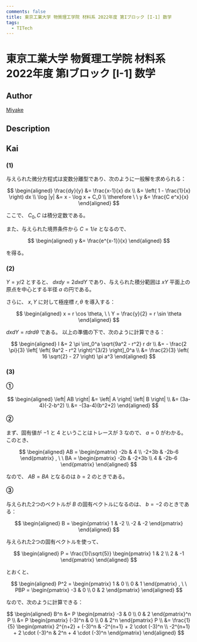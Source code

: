 ```yaml
---
comments: false
title: 東京工業大学 物質理工学院 材料系 2022年度 第Iブロック [I-1] 数学
tags:
  - TITech
---
```

# 東京工業大学 物質理工学院 材料系 2022年度 第Iブロック \[I-1\] 数学

## **Author**
[Miyake](https://miyake.github.io/exams/index.html)

## **Description**

## **Kai**
### (1)
与えられた微分方程式は変数分離型であり、次のように一般解を求められる：

$$
\begin{aligned}
\frac{dy}{y}
&= \frac{x-1}{x} dx
\\
&= \left( 1 - \frac{1}{x} \right) dx
\\
\log |y|
&= x - \log x + C_0
\\
\therefore \ \ 
y &= \frac{C e^x}{x}
\end{aligned}
$$

ここで、 $C_0, C$ は積分定数である。

また、与えられた境界条件から $C=1/e$ となるので、

$$
\begin{aligned}
y &= \frac{e^{x-1}}{x}
\end{aligned}
$$

を得る。

### (2)
$Y=y/2$ とすると、 $dxdy = 2dxdY$ であり、与えられた積分範囲は $xY$ 平面上の原点を中心とする半径 $a$ の円である。

さらに、 $x,Y$ に対して極座標 $r, \theta$ を導入する：

$$
\begin{aligned}
x = r \cos \theta, \ \ Y = \frac{y}{2} = r \sin \theta
\end{aligned}
$$

$dxdY = r dr d \theta$ である。
以上の準備の下で、次のように計算できる：

$$
\begin{aligned}
I
&= 2 \pi \int_0^a \sqrt{9a^2 - r^2} r dr
\\
&= - \frac{2 \pi}{3} \left[ \left( 9a^2 - r^2 \right)^{3/2} \right]_0^a
\\
&= \frac{2}{3} \left( 16 \sqrt{2} - 27 \right) \pi a^3
\end{aligned}
$$

### (3)
#### &#9312;

$$
  \begin{aligned}
  \left| AB \right|
  &= \left| A \right| \left| B \right|
  \\
  &= (3a-4)(-2-b^2)
  \\
  &= -(3a-4)(b^2+2)
  \end{aligned}
$$

#### &#9313;
まず、固有値が $-1$ と $4$ ということはトレースが $3$ なので、 $a=0$ がわかる。
このとき、

$$
  \begin{aligned}
  AB = \begin{pmatrix} -2b & 4 \\ -2+3b & -2b-6 \end{pmatrix}
  , \ \ 
  BA = \begin{pmatrix} -2b & -2+3b \\ 4 & -2b-6 \end{pmatrix}
  \end{aligned}
$$

なので、 $AB=BA$ となるのは $b=2$ のときである。

#### &#9314;
与えられた2つのベクトルが $B$ の固有ベクトルになるのは、 $b=-2$ のときである：

$$
\begin{aligned}
B = \begin{pmatrix} 1 & -2 \\ -2 & -2 \end{pmatrix}
\end{aligned}
$$

与えられた2つの固有ベクトルを使って、

$$
\begin{aligned}
P = \frac{1}{\sqrt{5}} \begin{pmatrix} 1 & 2 \\ 2 & -1 \end{pmatrix}
\end{aligned}
$$

とおくと、

$$
\begin{aligned}
P^2 = \begin{pmatrix} 1 & 0 \\ 0 & 1 \end{pmatrix}
, \ \ 
PBP = \begin{pmatrix} -3 & 0 \\ 0 & 2 \end{pmatrix}
\end{aligned}
$$

なので、次のように計算できる：

$$
\begin{aligned}
B^n
&= P \begin{pmatrix} -3 & 0 \\ 0 & 2 \end{pmatrix}^n P
\\
&= P \begin{pmatrix} (-3)^n & 0 \\ 0 & 2^n \end{pmatrix} P
\\
&= \frac{1}{5}
\begin{pmatrix} 2^{n+2} + (-3)^n & -2^{n+1} + 2 \cdot (-3)^n \\ -2^{n+1} + 2 \cdot (-3)^n & 2^n + 4 \cdot (-3)^n \end{pmatrix}
\end{aligned}
$$